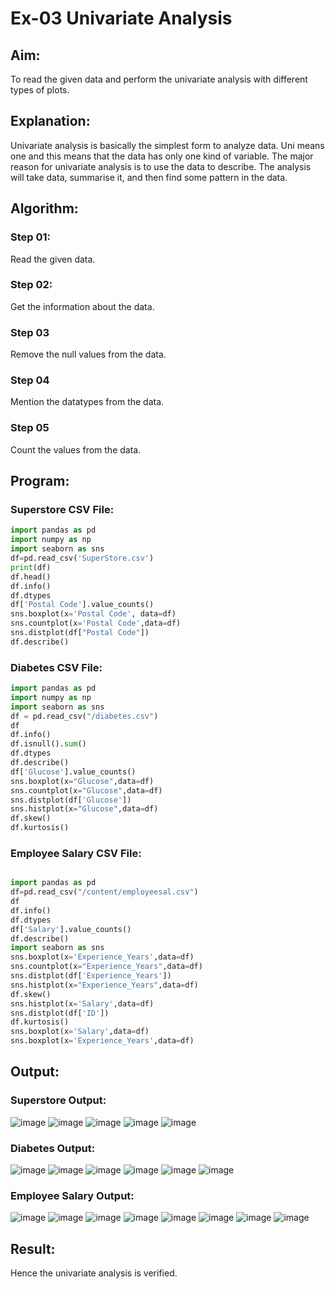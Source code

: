 # Ex-03 Univariate Analysis
## Aim:
To read the given data and perform the univariate analysis with different types of plots.

## Explanation:
Univariate analysis is basically the simplest form to analyze data. Uni means one and this means that the data has only one kind of variable. The major reason for univariate analysis is to use the data to describe. The analysis will take data, summarise it, and then find some pattern in the data.

## Algorithm:
### Step 01: 
Read the given data.

### Step 02:
Get the information about the data.

### Step 03
Remove the null values from the data.

### Step 04
Mention the datatypes from the data.

### Step 05
Count the values from the data.

## Program:
### Superstore CSV File:
```python
import pandas as pd
import numpy as np
import seaborn as sns
df=pd.read_csv('SuperStore.csv')
print(df)
df.head()
df.info()
df.dtypes
df['Postal Code'].value_counts()
sns.boxplot(x='Postal Code', data=df)
sns.countplot(x='Postal Code',data=df)
sns.distplot(df["Postal Code"])
df.describe()
```

### Diabetes CSV File:
```python
import pandas as pd
import numpy as np
import seaborn as sns
df = pd.read_csv("/diabetes.csv")
df
df.info()
df.isnull().sum()
df.dtypes
df.describe()
df['Glucose'].value_counts()
sns.boxplot(x="Glucose",data=df)
sns.countplot(x="Glucose",data=df)
sns.distplot(df['Glucose'])
sns.histplot(x="Glucose",data=df)
df.skew()
df.kurtosis()
```

### Employee Salary CSV File:
```python

import pandas as pd
df=pd.read_csv("/content/employeesal.csv")
df
df.info()
df.dtypes
df['Salary'].value_counts()
df.describe()
import seaborn as sns
sns.boxplot(x='Experience_Years',data=df)
sns.countplot(x="Experience_Years",data=df)
sns.distplot(df['Experience_Years'])
sns.histplot(x="Experience_Years",data=df)
df.skew()
sns.histplot(x='Salary',data=df)
sns.distplot(df['ID'])
df.kurtosis()
sns.boxplot(x='Salary',data=df)
sns.boxplot(x='Experience_Years',data=df)
```
## Output:
### Superstore Output:
![image](https://github.com/NITHISH74/ODD2023-DataScience-Ex-03/assets/94164665/f86a031c-d315-470f-b3ee-1b73206326dc)
![image](https://github.com/NITHISH74/ODD2023-DataScience-Ex-03/assets/94164665/29a13092-152f-45a6-afac-f808dc4f618b)
![image](https://github.com/NITHISH74/ODD2023-DataScience-Ex-03/assets/94164665/bcf37d33-2839-4fc6-a2e7-cf33e9878167)
![image](https://github.com/NITHISH74/ODD2023-DataScience-Ex-03/assets/94164665/1e311fab-8dc0-403a-98e3-49ef783dc680)
![image](https://github.com/NITHISH74/ODD2023-DataScience-Ex-03/assets/94164665/44ba03a6-6e93-4994-abf7-40a868de2c11)

### Diabetes Output:
![image](https://github.com/NITHISH74/ODD2023-DataScience-Ex-03/assets/94164665/39132738-0277-4457-895d-be5b92fc1e43)
![image](https://github.com/NITHISH74/ODD2023-DataScience-Ex-03/assets/94164665/a2a5f70f-c402-4e12-99c7-027a5d2b6872)
![image](https://github.com/NITHISH74/ODD2023-DataScience-Ex-03/assets/94164665/6ab15ba2-070f-45d1-b9cc-9bf1c443d130)
![image](https://github.com/NITHISH74/ODD2023-DataScience-Ex-03/assets/94164665/fdbe136a-7d46-451b-acf6-53f54b4c653a)
![image](https://github.com/NITHISH74/ODD2023-DataScience-Ex-03/assets/94164665/e6e03e4c-4c18-445a-b668-734ea0e8956f)
![image](https://github.com/NITHISH74/ODD2023-DataScience-Ex-03/assets/94164665/53f655c7-b76f-4383-96a0-f864c851728d)

### Employee Salary Output:
![image](https://github.com/NITHISH74/ODD2023-DataScience-Ex-03/assets/94164665/af33c8af-5c69-45ba-b3a5-9ba47d077474)
![image](https://github.com/NITHISH74/ODD2023-DataScience-Ex-03/assets/94164665/34a24385-ec15-4b2f-b088-6edc5b00b523)
![image](https://github.com/NITHISH74/ODD2023-DataScience-Ex-03/assets/94164665/0b28f01a-8aad-48e3-8749-c8ac9ac0f102)
![image](https://github.com/NITHISH74/ODD2023-DataScience-Ex-03/assets/94164665/267cf2d6-36e6-4cd0-9e35-2e42b6f7ff93)
![image](https://github.com/NITHISH74/ODD2023-DataScience-Ex-03/assets/94164665/1d13fc96-ccd5-49c8-877f-2ccfc7e11f50)
![image](https://github.com/NITHISH74/ODD2023-DataScience-Ex-03/assets/94164665/24ac1f19-ba61-4898-9c5e-5b3fa317e4ed)
![image](https://github.com/NITHISH74/ODD2023-DataScience-Ex-03/assets/94164665/cd36a4ce-0e4d-42e3-a80c-a1fd04217b5e)
![image](https://github.com/NITHISH74/ODD2023-DataScience-Ex-03/assets/94164665/0ef2ae1a-b0b0-4565-bb84-a93f6f6ef80a)

## Result:
Hence the univariate analysis is verified.


